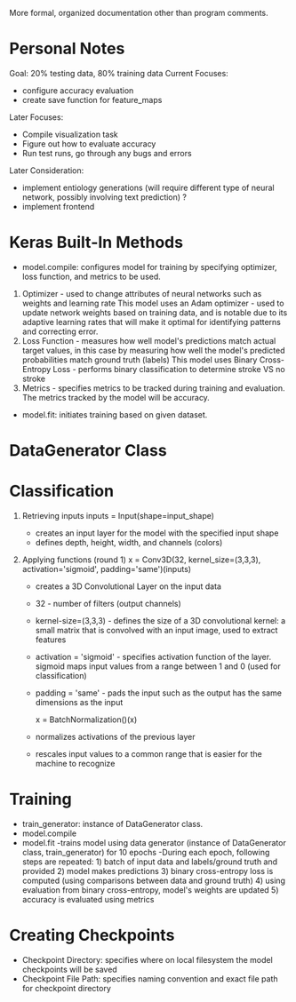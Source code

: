 More formal, organized documentation other than program comments. 

# Personal Notes
  Goal: 20% testing data, 80% training data
  Current Focuses:
  - configure accuracy evaluation
  - create save function for feature_maps

  Later Focuses:
   - Compile visualization task
   - Figure out how to evaluate accuracy 
   - Run test runs, go through any bugs and errors 

  Later Consideration:
   - implement entiology generations (will require different type of neural network, possibly involving text prediction) ?
   - implement frontend 

# Keras Built-In Methods
  - model.compile: configures model for training by specifying optimizer, loss function, and metrics to be used. 
  1) Optimizer - used to change attributes of neural networks such as weights and learning rate
    This model uses an Adam optimizer - used to update network weights based on training data, and is notable due to its adaptive learning rates that will make it optimal for identifying patterns and correcting error. 
  2) Loss Function - measures how well model's predictions match actual target values, in this case by measuring how well the model's predicted probabilities match ground truth (labels)
    This model uses Binary Cross-Entropy Loss - performs binary classification to determine stroke VS no stroke
  3) Metrics - specifies metrics to be tracked during training and evaluation.
    The metrics tracked by the model will be accuracy.

  - model.fit: initiates training based on given dataset. 

# DataGenerator Class
# Classification
1) Retrieving inputs
      inputs = Input(shape=input_shape)
   - creates an input layer for the model with the specified input shape
   - defines depth, height, width, and channels (colors)
  
2) Applying functions (round 1) 
     x = Conv3D(32, kernel_size=(3,3,3), activation='sigmoid', padding='same')(inputs)
   - creates a 3D Convolutional Layer on the input data
   - 32 - number of filters (output channels) 
   - kernel-size=(3,3,3) - defines the size of a 3D convolutional kernel: a small matrix that is convolved with an input image, used to extract features
   - activation = 'sigmoid' - specifies activation function of the layer. sigmoid maps input values from a range between 1 and 0 (used for classification)
   - padding = 'same' - pads the input such as the output has the same dimensions as the input
  
     x = BatchNormalization()(x)
   - normalizes activations of the previous layer
   - rescales input values to a common range that is easier for the machine to recognize

# Training
  - train_generator: instance of DataGenerator class.
  - model.compile 
  - model.fit
      -trains model using data generator (instance of DataGenerator class, train_generator) for 10 epochs
      -During each epoch, following steps are repeated:
        1) batch of input data and labels/ground truth and provided
        2) model makes predictions
        3) binary cross-entropy loss is computed (using comparisons between data and ground truth)
        4) using evaluation from binary cross-entropy, model's weights are updated
        5) accuracy is evaluated using metrics

# Creating Checkpoints
  - Checkpoint Directory: specifies where on local filesystem the model checkpoints will be saved
  - Checkpoint File Path: specifies naming convention and exact file path for checkpoint directory